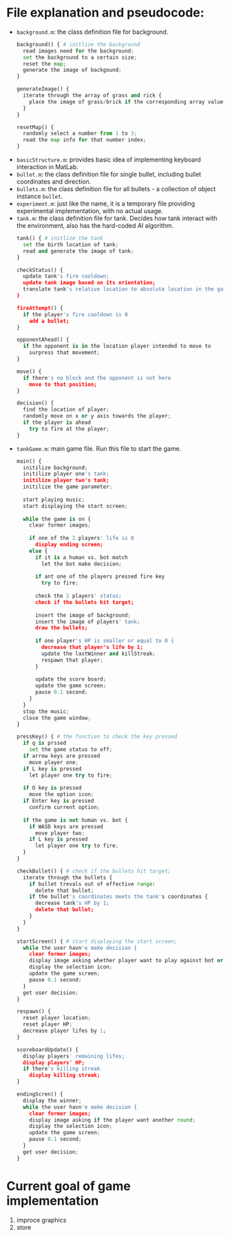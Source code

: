 # File explanation and pseudocode:  

* `background.m`: the class definition file for background.
  ```python
  background() { # initlize the background 
    read images need for the background;
    set the background to a certain size;
    reset the map;
    generate the image of backgound;
  }
  
  generateImage() {
    iterate through the array of grass and rick {
      place the image of grass/brick if the corresponding array value is True; 
    }   
  }
  
  resetMap() {
    randomly select a number from 1 to 3;
    read the map info for that number index; 
  }
  ```
* `basicStructure.m`: provides basic idea of implementing keyboard interaction in MatLab. 
* `bullet.m`: the class definition file for single bullet, including bullet coordinates and direction.
* `bullets.m`: the class definition file for all bullets - a collection of object instance `bullet`.
* `experiment.m`: just like the name, it is a temporary file providing experimental implementation, with no actual usage. 
* `tank.m`: the class definition file for tank. Decides how tank interact with the environment, also has the hard-coded AI algorithm. 
  ```python 
  tank() { # initlize the tank 
    set the birth location of tank;
    read and generate the image of tank;
  }

  checkStatus() {
    update tank's fire cooldown;
    update tank image based on its orientation; 
    translate tank's relative location to absolute location in the game window; 
  }
  
  fireAttempt() {
    if the player's fire cooldown is 0
      add a bullet;
  }
  
  opponentAhead() {
    if the opponent is in the location player intended to move to
      surpress that movement;
  }
  
  move() {
    if there's no block and the opponent is not here
      move to that position; 
  }
  
  decision() {
    find the location of player;
    randomly move on x or y axis towards the player; 
    if the player is ahead
      try to fire at the player; 
  }
  ```
* `tankGame.m`: main game file. Run this file to start the game. 
  ```python
  main() {
    initilize background;
    initilize player one's tank;
    initilize player two's tank;
    initilize the game parameter;
    
    start playing music;
    start displaying the start screen;
    
    while the game is on {
      clear former images; 
      
      if one of the 2 players' life is 0
        display ending screen;
      else {
        if it is a human vs. bot match
          let the bot make decision;
        
        if ant one of the players pressed fire key
          try to fire;
          
        check the 2 players' status;
        check if the bullets hit target;
        
        insert the image of background;
        insert the image of players' tank;
        draw the bullets; 
        
        if one player's HP is smaller or equal to 0 {
          decrease that player's life by 1;
          update the lastWinner and killStreak;  
          respawn that player;
        }
          
        update the score board;
        update the game screen;
        pause 0.1 second;
      }
    }
    stop the music;
    close the game window;
  }
  
  pressKey() { # the function to check the key pressed
    if q is prssed
      set the game status to off;
    if arrow keys are pressed
      move player one;
    if L key is pressed
      let player one try to fire;
      
    if O key is pressed
      move the option icon;
    if Enter key is pressed
      confirm current option;
    
    if the game is not human vs. bot {
      if WASD keys are pressed
        move player two;
      if L key is pressed
        let player one try to fire;
    }
  }
  
  checkBullet() { # check if the bullets hit target;
    iterate through the bullets {
      if bullet trevals out of effective range: 
        delete that bullet;
      if the bullet's coordinates meets the tank's coordinates {
        decrease tank's HP by 1;
        delete that bullet;
      }  
    } 
  }
  
  startScreen() { # start displaying the start screen;
    while the user havn'e make decision {
      clear former images; 
      display image asking whether player want to play against bot or another player;
      display the selection icon; 
      update the game screen;
      pause 0.1 second;
    }
    get user decision; 
  }
  
  respawn() {
    reset player location;
    reset player HP;
    decrease player lifes by 1;
  }
  
  scoreboardUpdate() {
    display players' remaining lifes;
    display players' HP;
    if there's killing streak
      display killing streak; 
  }
  
  endingScren() {
    display the winner;
    while the user havn'e make decision {
      clear former images; 
      display image asking if the player want another round;
      display the selection icon;
      update the game screen;
      pause 0.1 second;
    }
    get user decision; 
  }
  ```

# Current goal of game implementation  

1. improce graphics
2. store




